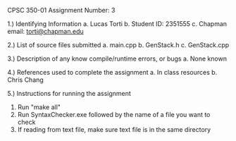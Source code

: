 CPSC 350-01
Assignment Number: 3

1.) Identifying Information
a. Lucas Torti
b. Student ID: 2351555
c. Chapman email: torti@chapman.edu

2.) List of source files submitted
a. main.cpp
b. GenStack.h
c. GenStack.cpp

3.) Description of any know compile/runtime errors, or bugs
a. None known

4.) References used to complete the assignment
a. In class resources
b. Chris Chang


5.) Instructions for running the assignment
1. Run "make all"
2. Run SyntaxChecker.exe followed by the name of a file you want to check
3. If reading from text file, make sure text file is in the same directory